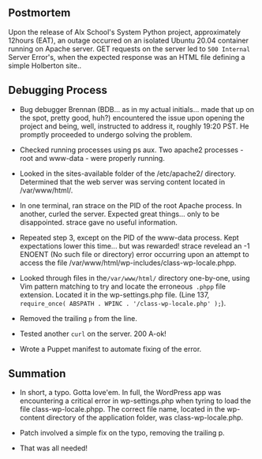Postmortem
---
Upon the release of Alx School's System Python project, approximately 12hours (EAT), an outage occurred on an isolated Ubuntu 20.04 container running on Apache server. GET requests on the server led to ```500 Internal``` Server Error's, when the expected response was an HTML file defining a simple Holberton site..

Debugging Process
---
- Bug debugger Brennan (BDB... as in my actual initials... made that up on the spot, pretty good, huh?) encountered the issue upon opening the project and being, well, instructed to address it, roughly 19:20 PST. He promptly proceeded to undergo solving the problem.

- Checked running processes using ps aux. Two apache2 processes - root and www-data - were properly running.

- Looked in the sites-available folder of the /etc/apache2/ directory. Determined that the web server was serving content located in /var/www/html/.

- In one terminal, ran strace on the PID of the root Apache process. In another, curled the server. Expected great things... only to be disappointed. strace gave no useful information.

- Repeated step 3, except on the PID of the www-data process. Kept expectations lower this time... but was rewarded! strace revelead an -1 ENOENT (No such file or directory) error occurring upon an attempt to access the file /var/www/html/wp-includes/class-wp-locale.phpp.

- Looked through files in the```/var/www/html/``` directory one-by-one, using Vim pattern matching to try and locate the erroneous``` .phpp``` file extension. Located it in the wp-settings.php file. (Line 137,``` require_once( ABSPATH . WPINC . '/class-wp-locale.php' );```).

- Removed the trailing ```p``` from the line.

- Tested another ```curl``` on the server. 200 A-ok!

- Wrote a Puppet manifest to automate fixing of the error.

Summation
---
- In short, a typo. Gotta love'em. In full, the WordPress app was encountering a critical error in wp-settings.php when tyring to load the file class-wp-locale.phpp. The correct file name, located in the wp-content directory of the application folder, was class-wp-locale.php.

- Patch involved a simple fix on the typo, removing the trailing p.

- That was all needed!